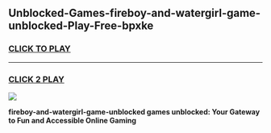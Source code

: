 
## Unblocked-Games-fireboy-and-watergirl-game-unblocked-Play-Free-bpxke
<h3>
<a href="https://premium76.site?title=fireboy-and-watergirl-game-unblocked&ref=17A">CLICK TO PLAY</a></h3>
<hr>

<h3>
<a href="https://premium76.site?title=fireboy-and-watergirl-game-unblocked&ref=17A">CLICK 2 PLAY</a>
  
</h3>

<a href="https://premium76.site?title=fireboy-and-watergirl-game-unblocked&ref=17A"><img src="https://clearcache.store/games.png"></a>


**fireboy-and-watergirl-game-unblocked games unblocked: Your Gateway to Fun and Accessible Online Gaming**
